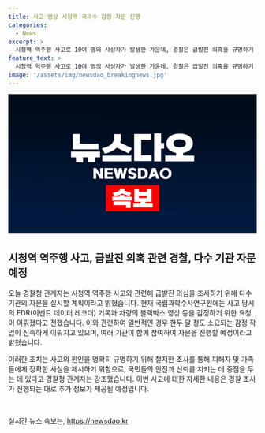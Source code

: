 ```yaml
---
title: 사고 영상 시청역 국과수 감정 자문 진행
categories:
  - News
excerpt: >
  시청역 역주행 사고로 10여 명의 사상자가 발생한 가운데, 경찰은 급발진 의혹을 규명하기 위해 국립과학수사연구원 등 다수 기관의 자문을 받을 예정이라고 밝혔습니다. 경찰청 관계자는 EDR 기록과 블랙박스 영상 등에 대한 감정을 의뢰한 상태라며 여러 기관이 함께 참여해 신속하게 분석할 것이라고 전했습니다. 사고 원인을 빠르게 규명하기 위한 조치가 이뤄지고 있으며, 관련 정보를 보유하고 있는 자들은 제보를 할 수 있도록 안내했습니다.
feature_text: >
  시청역 역주행 사고로 10여 명의 사상자가 발생한 가운데, 경찰은 급발진 의혹을 규명하기 위해 국립과학수사연구원 등 다수 기관의 자문을 받을 예정이라고 밝혔습니다. 경찰청 관계자는 EDR 기록과 블랙박스 영상 등에 대한 감정을 의뢰한 상태라며 여러 기관이 함께 참여해 신속하게 분석할 것이라고 전했습니다. 사고 원인을 빠르게 규명하기 위한 조치가 이뤄지고 있으며, 관련 정보를 보유하고 있는 자들은 제보를 할 수 있도록 안내했습니다.
image: '/assets/img/newsdao_breakingnews.jpg'
---
```


<p><img src="/assets/img/newsdao_breakingnews.jpg" alt="bookingtag 속보" /></p>

<h2>시청역 역주행 사고, 급발진 의혹 관련 경찰, 다수 기관 자문 예정</h2>

<p>오늘 경찰청 관계자는 시청역 역주행 사고와 관련해 급발진 의심을 조사하기 위해 다수 기관의 자문을 실시할 계획이라고 밝혔습니다. 현재 국립과학수사연구원에는 사고 당시의 EDR(이벤트 데이터 레코더) 기록과 차량의 블랙박스 영상 등을 감정하기 위한 요청이 이뤄졌다고 전했습니다. 이와 관련하여 일반적인 경우 한두 달 정도 소요되는 감정 작업이 신속하게 이뤄지고 있으며, 여러 기관이 함께 참여하여 자문을 진행할 예정이라고 밝혔습니다.</p>

<p>이러한 조치는 사고의 원인을 명확히 규명하기 위해 철저한 조사를 통해 피해자 및 가족들에게 정확한 사실을 제시하기 위함으로, 국민들의 안전과 신뢰를 지키는 데 중점을 두는 데 있다고 경찰청 관계자는 강조했습니다. 이번 사고에 대한 자세한 내용은 경찰 조사가 진행되는 대로 추가 정보가 제공될 예정입니다. </p>

<p data-ke-size="size16">&nbsp;</p>
실시간 뉴스 속보는, <a href="https://newsdao.kr" rel="dofollow">https://newsdao.kr</a>


